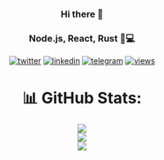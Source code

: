 <div align="center">
  
### Hi there 👋
### Node.js, React, Rust 🚀💻

[linkedin]: https://img.shields.io/static/v1?label=&message=LinkedIn&&color=3B3B7A&logo=linkedin
[telegram]: https://img.shields.io/static/v1?label=&message=Telegram&&color=3B3B7A&logo=telegram
[twitter]: https://img.shields.io/static/v1?label=&message=Twitter&&color=3B3B7A&logo=twitter
[views]: https://komarev.com/ghpvc/?username=Raduc4&color=3B3B7A
[stats]: https://github-readme-stats.vercel.app/api?username=Raduc4&count_private=true&show_icons=true&theme=synthwave&include_all_commits=true
[languages]: https://github-readme-stats.vercel.app/api/top-langs?username=Raduc4&layout=compact&theme=synthwave

[![twitter]](https://twitter.com/radu_c4)
[![linkedin]](https://www.linkedin.com/in/radioncz/)
[![telegram]](https://t.me/lamacama600/)
[![views]](https://github.com/antonkomarev/github-profile-views-counter)
 
# 📊 GitHub Stats:
![](https://github-readme-stats.vercel.app/api?username=Raduc4&theme=dark&hide_border=false&include_all_commits=false&count_private=false)<br/>
![](https://github-readme-streak-stats.herokuapp.com/?user=Raduc4&theme=dark&hide_border=false)<br/>
![](https://github-readme-stats.vercel.app/api/top-langs/?username=Raduc4&theme=dark&hide_border=false&include_all_commits=false&count_private=false&layout=compact)  
  

  
</div>
